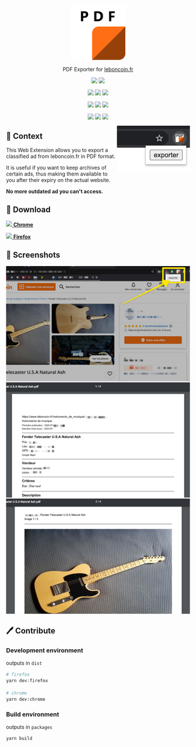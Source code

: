 #

<p align=center>
  <img width=150 src="./src/assets/icon.png">
</p>

<p align=center>
  PDF Exporter for <a href="https://www.leboncoin.fr/">leboncoin.fr</a>
</p>

<p align=center>
  <img src="https://img.shields.io/github/v/release/bamdadsabbagh/leboncoin-pdf-ext">
  <img src="https://api.codeclimate.com/v1/badges/90c2b2e5d1c33e53448d/maintainability" />
</p>

<p align=center>
  <img src="https://img.shields.io/david/bamdadsabbagh/leboncoin-pdf-ext">
  <img src="https://img.shields.io/david/dev/bamdadsabbagh/leboncoin-pdf-ext">
  <img src="https://img.shields.io/snyk/vulnerabilities/github/bamdadsabbagh/leboncoin-pdf-ext">
</p>

<p align=center>
  <img src="https://img.shields.io/chrome-web-store/v/mifkoblilhehppoemadbhopbbijpifcj">
  <img src="https://img.shields.io/chrome-web-store/stars/mifkoblilhehppoemadbhopbbijpifcj">
  <img src="https://img.shields.io/chrome-web-store/users/mifkoblilhehppoemadbhopbbijpifcj">
</p>

<p align=center>
  <img src="https://img.shields.io/amo/v/leboncoin-pdf">
  <img src="https://img.shields.io/amo/stars/leboncoin-pdf">
  <img src="https://img.shields.io/amo/users/leboncoin-pdf">
</p>

<img align=right width=200 src="./assets/screenshots/promo_small.jpg">

## 📖 Context

This Web Extension allows you to export a classified ad from leboncoin.fr
in PDF format.

It is useful if you want to keep archives of certain ads,
thus making them available to you after their expiry on the actual website.

**No more outdated ad you can't access.**

## 🚀 Download

[<img height=30 src="https://icons.iconarchive.com/icons/cornmanthe3rd/plex/256/Internet-chrome-icon.png"> **Chrome**](https://chrome.google.com/webstore/detail/pdf-exporter-for-leboncoi/mifkoblilhehppoemadbhopbbijpifcj)

[<img height=30 src="https://icons.iconarchive.com/icons/cornmanthe3rd/plex/256/Internet-firefox-icon.png"> **Firefox**](https://addons.mozilla.org/en-US/firefox/addon/leboncoin-pdf/)

## 📸 Screenshots

<p align=center>
  <img width=600 src="./assets/screenshots/001.jpg">
  <img width=600 src="./assets/screenshots/002.jpg">
  <img width=600 src="./assets/screenshots/003.jpg">
</p>

## 🖊 Contribute

### Development environment

outputs in `dist`

```bash
# firefox
yarn dev:firefox

# chrome
yarn dev:chrome
```

### Build environment

outputs in `packages`

```bash
yarn build
```
